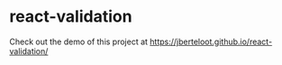 # react-validation

Check out the demo of this project at https://jberteloot.github.io/react-validation/
